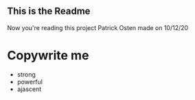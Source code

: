 ## This is the Readme

Now you're reading this project Patrick Osten made on 10/12/20

# Copywrite me

* strong
* powerful
* ajascent

